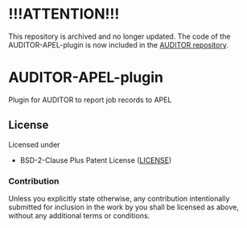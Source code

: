 # !!!ATTENTION!!!
This repository is archived and no longer updated. The code of the AUDITOR-APEL-plugin is now included in the [AUDITOR repository](https://github.com/ALU-Schumacher/AUDITOR).

# AUDITOR-APEL-plugin

Plugin for AUDITOR to report job records to APEL

## License

Licensed under

 - BSD-2-Clause Plus Patent License ([LICENSE](https://github.com/ALU-Schumacher/AUDITOR-APEL-plugin/blob/main/LICENSE))

### Contribution

Unless you explicitly state otherwise, any contribution intentionally submitted for inclusion in the work by you shall be licensed as above, without any additional terms or conditions.
